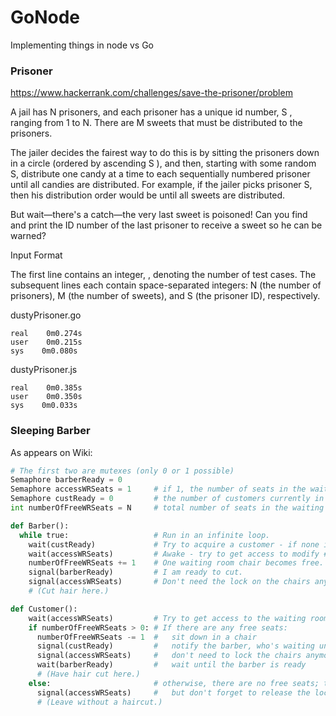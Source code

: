 # GoNode
Implementing things in node vs Go
### Prisoner
https://www.hackerrank.com/challenges/save-the-prisoner/problem

A jail has N  prisoners, and each prisoner has a unique id number, S , ranging from 1  to N. There are M sweets that must be distributed to the prisoners.

The jailer decides the fairest way to do this is by sitting the prisoners down in a circle (ordered by ascending S ), and then, starting with some random S, distribute one candy at a time to each sequentially numbered prisoner until all  candies are distributed. For example, if the jailer picks prisoner S, then his distribution order would be  until all  sweets are distributed.

But wait—there's a catch—the very last sweet is poisoned! Can you find and print the ID number of the last prisoner to receive a sweet so he can be warned?

Input Format

The first line contains an integer, , denoting the number of test cases. 
The  subsequent lines each contain  space-separated integers: 
N (the number of prisoners), M (the number of sweets), and S (the prisoner ID), respectively.


dustyPrisoner.go
```
real    0m0.274s
user    0m0.215s
sys    0m0.080s
```
dustyPrisoner.js
```
real    0m0.385s
user    0m0.350s
sys    0m0.033s
```
### Sleeping Barber
As appears on Wiki:
``` python
# The first two are mutexes (only 0 or 1 possible)
Semaphore barberReady = 0
Semaphore accessWRSeats = 1     # if 1, the number of seats in the waiting room can be incremented or decremented
Semaphore custReady = 0         # the number of customers currently in the waiting room, ready to be served
int numberOfFreeWRSeats = N     # total number of seats in the waiting room

def Barber():
  while true:                   # Run in an infinite loop.
    wait(custReady)             # Try to acquire a customer - if none is available, go to sleep.
    wait(accessWRSeats)         # Awake - try to get access to modify # of available seats, otherwise sleep.
    numberOfFreeWRSeats += 1    # One waiting room chair becomes free.
    signal(barberReady)         # I am ready to cut.
    signal(accessWRSeats)       # Don't need the lock on the chairs anymore.
    # (Cut hair here.)

def Customer():
    wait(accessWRSeats)         # Try to get access to the waiting room chairs.
    if numberOfFreeWRSeats > 0: # If there are any free seats:
      numberOfFreeWRSeats -= 1  #   sit down in a chair
      signal(custReady)         #   notify the barber, who's waiting until there is a customer
      signal(accessWRSeats)     #   don't need to lock the chairs anymore
      wait(barberReady)         #   wait until the barber is ready
      # (Have hair cut here.)
    else:                       # otherwise, there are no free seats; tough luck --
      signal(accessWRSeats)     #   but don't forget to release the lock on the seats!
      # (Leave without a haircut.)
```

